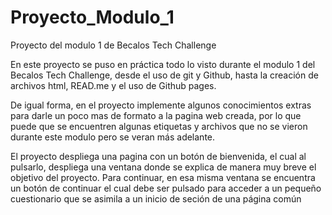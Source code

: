 # Proyecto_Modulo_1
Proyecto del modulo 1 de Becalos Tech Challenge 

En este proyecto se puso en práctica todo lo visto durante el modulo 1 del Becalos Tech Challenge, desde el uso de git y Github, hasta la creación de archivos html, READ.me y el uso de Github pages.

De igual forma, en el proyecto implemente algunos conocimientos extras para darle un poco mas de formato a la pagina web creada, por lo que puede que se encuentren algunas etiquetas y archivos que no se vieron durante este modulo pero se veran más adelante.

El proyecto despliega una pagina con un botón de bienvenida, el cual al pulsarlo, despliega una ventana donde se explica de manera muy breve el objetivo del proyecto. Para continuar, en esa misma ventana se encuentra un botón de continuar el cual debe ser pulsado para acceder a un pequeño cuestionario que se asimila a un inicio de seción de una página común
